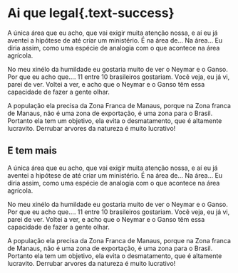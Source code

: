 # Ai que legal{.text-success}

A única área que eu acho, que vai exigir muita atenção nossa,
e aí eu já aventei a hipótese de até criar um ministério.
É na área de... Na área... Eu diria assim, como uma espécie
de analogia com o que acontece na área agrícola.

No meu xinélo da humildade eu gostaria muito de ver o Neymar
e o Ganso. Por que eu acho que.... 11 entre 10 brasileiros gostariam.
Você veja, eu já vi, parei de ver. Voltei a ver, e acho que o Neymar
e o Ganso têm essa capacidade de fazer a gente olhar.

A população ela precisa da Zona Franca de Manaus, porque na Zona
franca de Manaus, não é uma zona de exportação, é uma zona para
o Brasil. Portanto ela tem um objetivo, ela evita o desmatamento,
que é altamente lucravito. Derrubar arvores da natureza é muito
lucrativo!

## E tem mais

A única área que eu acho, que vai exigir muita atenção nossa,
e aí eu já aventei a hipótese de até criar um ministério.
É na área de... Na área... Eu diria assim, como uma espécie
de analogia com o que acontece na área agrícola.

No meu xinélo da humildade eu gostaria muito de ver o Neymar
e o Ganso. Por que eu acho que.... 11 entre 10 brasileiros gostariam.
Você veja, eu já vi, parei de ver. Voltei a ver, e acho que o Neymar
e o Ganso têm essa capacidade de fazer a gente olhar.

A população ela precisa da Zona Franca de Manaus, porque na Zona
franca de Manaus, não é uma zona de exportação, é uma zona para
o Brasil. Portanto ela tem um objetivo, ela evita o desmatamento,
que é altamente lucravito. Derrubar arvores da natureza é muito
lucrativo!
